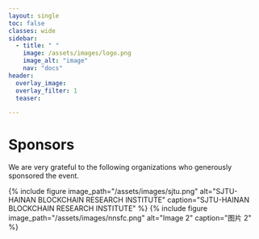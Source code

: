 ```yaml
---
layout: single
toc: false
classes: wide
sidebar:  
  - title: " "   
    image: /assets/images/logo.png
    image_alt: "image"
    nav: "docs"
header:
  overlay_image:
  overlay_filter: 1
  teaser:

---
```


# Sponsors
We are very grateful to the following organizations who generously sponsored the event.

{% include figure image_path="/assets/images/sjtu.png" alt="SJTU-HAINAN BLOCKCHAIN RESEARCH INSTITUTE" caption="SJTU-HAINAN BLOCKCHAIN RESEARCH INSTITUTE" %}
{% include figure image_path="/assets/images/nnsfc.png" alt="Image 2" caption="图片 2" %}


